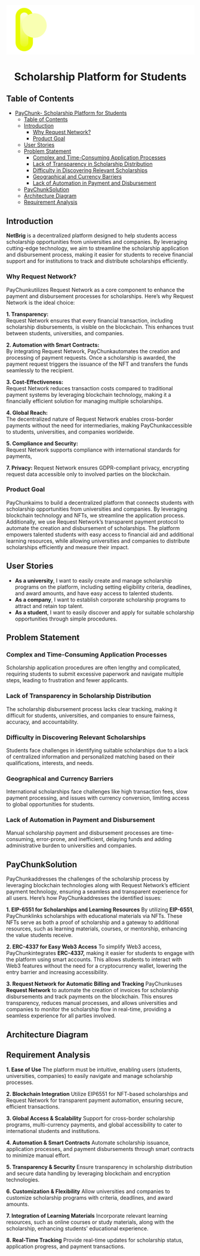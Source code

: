 <p align="center">
  <img src="image.png" alt="alt text">
</p>

<h1 align="center">Scholarship Platform for Students</h1>

## Table of Contents

- [PayChunk- Scholarship Platform for Students](#netbrig---scholarship-platform-for-students)
  - [Table of Contents](#table-of-contents)
  - [Introduction](#introduction)
    - [Why Request Network?](#why-request-network)
    - [Product Goal](#product-goal)
  - [User Stories](#user-stories)
  - [Problem Statement](#problem-statement)
    - [Complex and Time-Consuming Application Processes](#complex-and-time-consuming-application-processes)
    - [Lack of Transparency in Scholarship Distribution](#lack-of-transparency-in-scholarship-distribution)
    - [Difficulty in Discovering Relevant Scholarships](#difficulty-in-discovering-relevant-scholarships)
    - [Geographical and Currency Barriers](#geographical-and-currency-barriers)
    - [Lack of Automation in Payment and Disbursement](#lack-of-automation-in-payment-and-disbursement)
  - [PayChunkSolution](#netbrig-solution)
  - [Architecture Diagram](#architecture-diagram)
  - [Requirement Analysis](#requirement-analysis)

## Introduction

**NetBrig** is a decentralized platform designed to help students access scholarship opportunities from universities and companies. By leveraging cutting-edge technology, we aim to streamline the scholarship application and disbursement process, making it easier for students to receive financial support and for institutions to track and distribute scholarships efficiently.

### Why Request Network?

PayChunkutilizes Request Network as a core component to enhance the payment and disbursement processes for scholarships. Here’s why Request Network is the ideal choice:

**1. Transparency:**  
Request Network ensures that every financial transaction, including scholarship disbursements, is visible on the blockchain. This enhances trust between students, universities, and companies.

**2. Automation with Smart Contracts:**  
By integrating Request Network, PayChunkautomates the creation and processing of payment requests. Once a scholarship is awarded, the payment request triggers the issuance of the NFT and transfers the funds seamlessly to the recipient.

**3. Cost-Effectiveness:**  
Request Network reduces transaction costs compared to traditional payment systems by leveraging blockchain technology, making it a financially efficient solution for managing multiple scholarships.

**4. Global Reach:**  
The decentralized nature of Request Network enables cross-border payments without the need for intermediaries, making PayChunkaccessible to students, universities, and companies worldwide.

**5. Compliance and Security:**  
Request Network supports compliance with international standards for payments,

**7. Privacy:**
Request Network ensures GDPR-compliant privacy, encrypting request data accessible only to involved parties on the blockchain.

### Product Goal

PayChunkaims to build a decentralized platform that connects students with scholarship opportunities from universities and companies. By leveraging blockchain technology and NFTs, we streamline the application process. Additionally, we use Request Network’s transparent payment protocol to automate the creation and disbursement of scholarships. The platform empowers talented students with easy access to financial aid and additional learning resources, while allowing universities and companies to distribute scholarships efficiently and measure their impact.

## User Stories

- **As a university**, I want to easily create and manage scholarship programs on the platform, including setting eligibility criteria, deadlines, and award amounts, and have easy access to talented students.
- **As a company**, I want to establish corporate scholarship programs to attract and retain top talent.
- **As a student**, I want to easily discover and apply for suitable scholarship opportunities through simple procedures.

## Problem Statement

### Complex and Time-Consuming Application Processes

Scholarship application procedures are often lengthy and complicated, requiring students to submit excessive paperwork and navigate multiple steps, leading to frustration and fewer applicants.

### Lack of Transparency in Scholarship Distribution

The scholarship disbursement process lacks clear tracking, making it difficult for students, universities, and companies to ensure fairness, accuracy, and accountability.

### Difficulty in Discovering Relevant Scholarships

Students face challenges in identifying suitable scholarships due to a lack of centralized information and personalized matching based on their qualifications, interests, and needs.

### Geographical and Currency Barriers

International scholarships face challenges like high transaction fees, slow payment processing, and issues with currency conversion, limiting access to global opportunities for students.

### Lack of Automation in Payment and Disbursement

Manual scholarship payment and disbursement processes are time-consuming, error-prone, and inefficient, delaying funds and adding administrative burden to universities and companies.

## PayChunkSolution

PayChunkaddresses the challenges of the scholarship process by leveraging blockchain technologies along with Request Network’s efficient payment technology, ensuring a seamless and transparent experience for all users. Here’s how PayChunkaddresses the identified issues:

**1. EIP-6551 for Scholarships and Learning Resources**
By utilizing **EIP-6551**, PayChunklinks scholarships with educational materials via NFTs. These NFTs serve as both a proof of scholarship and a gateway to additional resources, such as learning materials, courses, or mentorship, enhancing the value students receive.

**2. ERC-4337 for Easy Web3 Access**
To simplify Web3 access, PayChunkintegrates **ERC-4337,** making it easier for students to engage with the platform using smart accounts. This allows students to interact with Web3 features without the need for a cryptocurrency wallet, lowering the entry barrier and increasing accessibility.

**3. Request Network for Automatic Billing and Tracking**
PayChunkuses **Request Network** to automate the creation of invoices for scholarship disbursements and track payments on the blockchain. This ensures transparency, reduces manual processes, and allows universities and companies to monitor the scholarship flow in real-time, providing a seamless experience for all parties involved.

## Architecture Diagram

## Requirement Analysis

**1. Ease of Use**
The platform must be intuitive, enabling users (students, universities, companies) to easily navigate and manage scholarship processes.

**2. Blockchain Integration**
Utilize EIP6551 for NFT-based scholarships and Request Network for transparent payment automation, ensuring secure, efficient transactions.

**3. Global Access & Scalability**
Support for cross-border scholarship programs, multi-currency payments, and global accessibility to cater to international students and institutions.

**4. Automation & Smart Contracts**
Automate scholarship issuance, application processes, and payment disbursements through smart contracts to minimize manual effort.

**5. Transparency & Security**
Ensure transparency in scholarship distribution and secure data handling by leveraging blockchain and encryption technologies.

**6. Customization & Flexibility**
Allow universities and companies to customize scholarship programs with criteria, deadlines, and award amounts.

**7. Integration of Learning Materials**
Incorporate relevant learning resources, such as online courses or study materials, along with the scholarship, enhancing students' educational experience.

**8. Real-Time Tracking**
Provide real-time updates for scholarship status, application progress, and payment transactions.
